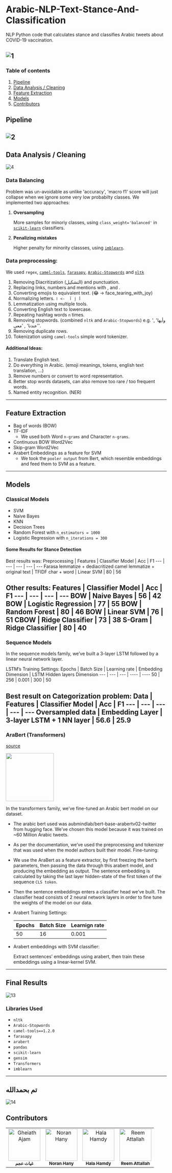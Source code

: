 # Arabic-NLP-Text-Stance-And-Classification
NLP Python code that calculates stance and classifies Arabic tweets about COVID-19 vaccination.

<!--
<img src="/deliverables/Presentation/01.jpg" width="800" />
-->

![1](./deliverables/Presentation/01.jpg "1")
---
### Table of contents
1. [Pipeline](#pipeline)
2. [Data Analysis / Cleaning](#data-analysis--cleaning)
3. [Feature Extraction](#feature-extraction)
4. [Models](#models)
5. [Contributors](#contributors)


## Pipeline
![2](./deliverables/Presentation/02.jpg "2")
---
## Data Analysis / Cleaning
![4](./deliverables/Presentation/04.jpg "4")

### Data Balancing
Problem was un-avoidable as unlike 'accuracy', 'macro f1' score will just collapse when we ignore some very low probabilty classes.
We implemented two approaches:
1. **Oversampling**

   More samples for minoriy classes, using `class_weight='balanced'` in [`scikit-learn`](https://scikit-learn.org/) classifiers.
2. **Penalizing mistakes**

   Higher penalty for minority classses, using [`imblearn`](https://pypi.org/project/imblearn/).

### Data preprocessing:
We used `regex`, [`camel-tools`](https://github.com/CAMeL-Lab/camel_tools), [`farasapy`](https://github.com/MagedSaeed/farasapy), [`Arabic-Stopwords`](https://pypi.org/project/Arabic-Stopwords) and [`nltk`](https://github.com/nltk/nltk)
1. Removing Diacritization (التشكيل) and punctuation.
2. Replacing links, numbers and mentions with <link>, <num> and <mt>.
3. Converting emojis to equivalent text. (😂 -> face_tearing_with_joy)
4. Normalizing letters. `أ إ آ  -> ا`
5. Lemmatization using multiple tools.
6. Converting English text to lowercase.
7. Repeating hashtag words `n` times.
8. Removing stopwords. (combined `nltk` and `Arabic-Stopwords`) e.g. 'وأيها' , 'عندنا' , 'معي'.
9. Removing duplicate rows.
10. Tokenization using `camel-tools` simple word tokenizer.

#### Additional Ideas:
1. Translate English text.
2. Do everything in Arabic. (emoji meanings, tokens, english text translation, …)
3. Remove numbers or convert to word representation.
4. Better stop words datasets, can also remove too rare / too frequent words.
5. Named entity recognition. (NER)
---
## Feature Extraction
* Bag of words (BOW)
* TF-IDF
   * We used both Word `n-grams` and Character `n-grams`.
* Continuous BOW Word2Vec
* Skip-gram Word2Vec
* Arabert Embeddings as a feature for SVM
   * We took the `pooler output` from Bert, which resemble embeddings and feed them to SVM as a feature.
---

## Models
### Classical Models
  * SVM
  * Naive Bayes
  * KNN
  * Decision Trees
  * Random Forest with `n_estimators = 1000`
  * Logistic Regression with `n_iterations = 300`

#### Some Results for Stance Detection
Best results was:
Preprocessing | Features | Classifier Model | Acc | F1
--- | --- | --- | --- | ---
Farasa lemmatize + dediacritized camel lemmatize + original text | TFIDF char + word | Linear SVM | 80 | 56

Other results:
Features | Classifier Model | Acc | F1
--- | --- | --- | ---
BOW | Naive Bayes | 56 | 42
BOW | Logistic Regression | 77 | 55
BOW | Random Forest | **80** | 46
BOW | Linear SVM | 76 | 51
CBOW | Ridge Classifier | 73 | 38
S-Gram | Ridge Classifier | 80 | 40
---
### Sequence Models
In the sequence models family, we’ve built a 3-layer LSTM followed by a linear neural network layer.

LSTM’s Training Settings:
Epochs | Batch Size | Learning rate | Embedding Dimension | LSTM Hidden layers Dimension
--- | --- | --- | ---- | ----
50 | 256 | 0.001 | 300 | 50

Best result on **Categorization** problem:
Data | Features | Classifier Model | Acc | F1
--- | --- | --- | --- | ---
Oversampled data | Embedding Layer | 3-layer LSTM + 1 NN layer | 56.6 | 25.9
---
### AraBert (Transformers)
[source](https://github.com/aub-mind/arabert)

<img src="https://github.com/aub-mind/arabert/blob/master/arabert_logo.png" width="150" align="middle"/>

In the transformers family, we’ve fine-tuned an Arabic bert model on our dataset.
* The arabic bert used was aubmindlab/bert-base-arabertv02-twitter from hugging face. We’ve chosen this model because it was trained on ~60 Million Arabic tweets.
* As per the documentation, we’ve used the preprocessing and tokenizer that was used when the model authors built their model.
Fine-tuning:
* We use the AraBert as a feature extractor, by first freezing the bert’s parameters, then passing the data through this arabert model, and producing the embedding as output. The sentence embedding is calculated by taking the last layer hidden-state of the first token of the sequence `CLS token`.
* Then the sentence embeddings enters a classifier head we’ve built. The classifier head consists of 2 neural network layers in order to fine tune the weights of the model on our data.
* Arabert Training Settings:

   Epochs | Batch Size | Learnign rate
   --- | --- | ---
   50 | 16 | 0.001
* Arabert embeddings with SVM classifier:

   Extract sentences’ embeddings using arabert, then train these embeddings using a linear-kernel SVM.
---
## Final Results
![13](./deliverables/Presentation/13.jpg "13")

<!-- 
![3](./deliverables/Presentation/03.jpg "3")

![5](./deliverables/Presentation/05.jpg "5")
![6](./deliverables/Presentation/06.jpg "6")
![7](./deliverables/Presentation/07.jpg "7")
![8](./deliverables/Presentation/08.jpg "8")
![9](./deliverables/Presentation/09.jpg "9")
![10](./deliverables/Presentation/10.jpg "10")
![11](./deliverables/Presentation/11.jpg "11")
![12](./deliverables/Presentation/12.jpg "12")

-->
### Libraries Used
+ `nltk`
+ `Arabic-Stopwords`
+ `camel-tools==1.2.0`
+ `farasapy`
+ `arabert`
+ `pandas`
+ `scikit-learn`
+ `gensim`
+ `Transformers`
+ `imblearn`
---
## تم بحمدالله
![14](./deliverables/Presentation/14.jpg "14")
   

   
## Contributors
<table align="center">
  <tr>
    <td align="center">
    <a href="https://github.com/GhiathAjam" target="_black">
    <img src="https://avatars.githubusercontent.com/u/43111805?v=4" width="100px;" alt="Gheiath Ajam"/>
    <br />
    <sub><b>غياث عجم</b></sub></a>
    </td>
    <td align="center">
    <a href="https://github.com/NouranHany" target="_black">
    <img src="https://avatars.githubusercontent.com/u/59095993?v=4" width="100px;" alt="Noran Hany"/>
    <br />
    <sub><b>Noran Hany</b></sub></a>
    </td>
    <td align="center">
    <a href="https://github.com/Halahamdy22" target="_black">
    <img src="https://avatars.githubusercontent.com/u/56937106?v=4" width="100px;" alt="Hala Hamdy"/>
    <br />
    <sub><b>Hala Hamdy</b></sub></a>
    </td>
    <td align="center">
    <a href="https://github.com/reem-atalah/" target="_black">
    <img src="https://avatars.githubusercontent.com/u/55799245?v=4" width="100px;" alt="Reem Attallah"/>
    <br />
    <sub><b>Reem Attallah</b></sub></a>
    </td>
  </tr>
 </table>
